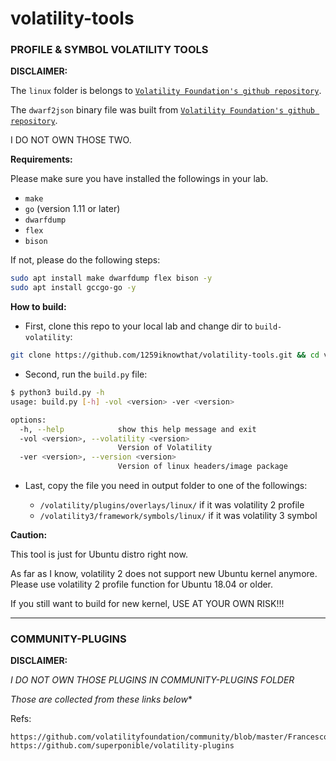 # **volatility-tools**

### **PROFILE & SYMBOL VOLATILITY TOOLS**

**DISCLAIMER:**

The `linux` folder is belongs to [`Volatility Foundation's github repository`](https://github.com/volatilityfoundation/volatility/tree/master/tools/linux).

The `dwarf2json` binary file was built from [`Volatility Foundation's github repository`](https://github.com/volatilityfoundation/dwarf2json).

I DO NOT OWN THOSE TWO.

**Requirements:**

Please make sure you have installed the followings in your lab.

+ `make`
+ `go` (version 1.11 or later)
+ `dwarfdump`
+ `flex`
+ `bison`

If not, please do the following steps:

```sh
sudo apt install make dwarfdump flex bison -y
sudo apt install gccgo-go -y
```

**How to build:**

+ First, clone this repo to your local lab and change dir to `build-volatility`:

```sh
git clone https://github.com/1259iknowthat/volatility-tools.git && cd volatility-tools/build-volatility/
```

+ Second, run the `build.py` file:

```sh
$ python3 build.py -h
usage: build.py [-h] -vol <version> -ver <version>

options:
  -h, --help            show this help message and exit
  -vol <version>, --volatility <version>
                        Version of Volatility
  -ver <version>, --version <version>
                        Version of linux headers/image package
```

+ Last, copy the file you need in output folder to one of the followings:

    + `/volatility/plugins/overlays/linux/` if it was volatility 2 profile 
    + `/volatility3/framework/symbols/linux/` if it was volatility 3 symbol

**Caution:**

This tool is just for Ubuntu distro right now.

As far as I know, volatility 2 does not support new Ubuntu kernel anymore. Please use volatility 2 profile function for Ubuntu 18.04 or older.

If you still want to build for new kernel, USE AT YOUR OWN RISK!!!

____

### **COMMUNITY-PLUGINS**
**DISCLAIMER:** 

*I DO NOT OWN THOSE PLUGINS IN COMMUNITY-PLUGINS FOLDER*

*Those are collected from these links below**

Refs:

```
https://github.com/volatilityfoundation/community/blob/master/FrancescoPicasso/mimikatz.py
https://github.com/superponible/volatility-plugins
```